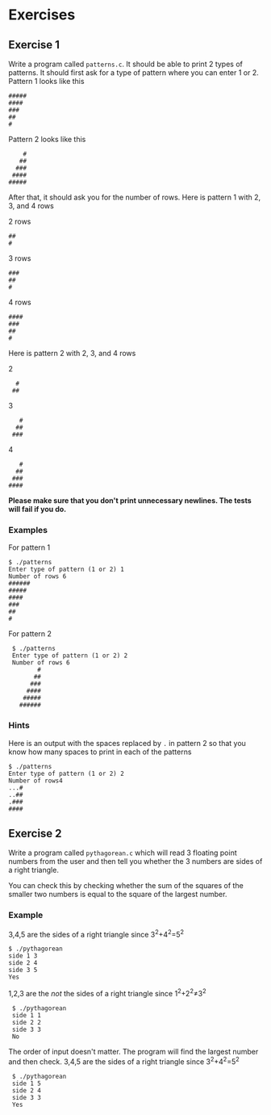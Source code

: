 # Exercises
## Exercise 1
Write a program called `patterns.c`. It should be able to print 2
types of patterns. It should first ask for a type of pattern where you
can enter 1 or 2. Pattern 1 looks like this

    #####
    ####
    ###
    ##
    #

Pattern 2 looks like this
    
        #
       ##
      ###
     ####
    #####
    
After that, it should ask you for the number of rows. Here is pattern
1 with 2, 3, and 4 rows 

2 rows

    ##
    #

3 rows

    ###
    ##
    #

4 rows

    ####
    ###
    ##
    #

Here is pattern 2 with 2, 3, and 4 rows 

2

      #
     ##
     
3
 
       # 
      ##
     ###
4

       # 
      ##
     ###
    ####

**Please make sure that you don't print unnecessary newlines. The tests will fail if you do.**

### Examples

For pattern 1

    $ ./patterns
    Enter type of pattern (1 or 2) 1
    Number of rows 6
    ######
    #####
    ####
    ###
    ##
    #

For pattern 2


     $ ./patterns
     Enter type of pattern (1 or 2) 2
     Number of rows 6
            #
           ##
          ###
         ####
        #####
       ######

### Hints
Here is an output with the spaces replaced by `.` in pattern 2 so that you know how
many spaces to print in each of the patterns


    $ ./patterns
    Enter type of pattern (1 or 2) 2
    Number of rows4
    ...#
    ..##
    .###
    ####




## Exercise 2
Write a program called `pythagorean.c` which will read 3 floating
point numbers from the user and then tell you whether the 3 numbers
are sides of a right triangle.

You can check this by checking whether the sum of the squares of the
smaller two numbers is equal to the square of the largest number.

### Example

3,4,5 are the sides of a right triangle since 3<sup>2</sup>+4<sup>2</sup>=5<sup>2</sup>

    $ ./pythagorean
    side 1 3
    side 2 4
    side 3 5
    Yes


1,2,3 are the *not* the sides of a right triangle since 1<sup>2</sup>+2<sup>2</sup>≠3<sup>2</sup>

     $ ./pythagorean
     side 1 1
     side 2 2
     side 3 3
     No


The order of input doesn't matter. The program will find the largest
number and then check. 3,4,5 are the sides of a right triangle since 3<sup>2</sup>+4<sup>2</sup>=5<sup>2</sup>

     $ ./pythagorean
     side 1 5
     side 2 4
     side 3 3
     Yes
